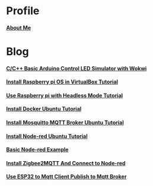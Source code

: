 # Profile
#### [About Me](https://pkrittapon.github.io/about_me/about_me.html)

# Blog
#### [C/C++ Basic Arduino Control LED Simulator with Wokwi](https://pkrittapon.github.io/Blog/arduino_led.html)
<!-- #### [VirtualBox and MX linux Install Tutorial](https://pkrittapon.github.io//Blog/Install_linux_virtual-machine.html) -->
#### [Install Raspberry pi OS in VirtualBox Tutorial](https://pkrittapon.github.io//Blog/install_rpi_virtualbox.html)
#### [Use Raspberry pi with Headless Mode Tutorial](https://pkrittapon.github.io//Blog/headless_rpi.html)
<!-- #### [WSL2 and Ubuntu Install Tutorial](https://pkrittapon.github.io/Install_linux.html) -->
#### [Install Docker Ubuntu Tutorial](https://pkrittapon.github.io/Blog/install_docker.html)
#### [Install Mosquitto MQTT Broker Ubuntu Tutorial](https://pkrittapon.github.io/Blog/install_mqtt_broker.html)
#### [Install Node-red Ubuntu Tutorial](https://pkrittapon.github.io/Blog/install_node-red.html)
#### [Basic Node-red Example](https://pkrittapon.github.io/Blog/basic_node-red.html)
#### [Install Zigbee2MQTT And Connect to Node-red](https://pkrittapon.github.io/Blog/basic_zigbee.html)
#### [Use ESP32 to Mqtt Client Publish to Mqtt Broker](https://pkrittapon.github.io/Blog/esp_mqtt_publish.html)

